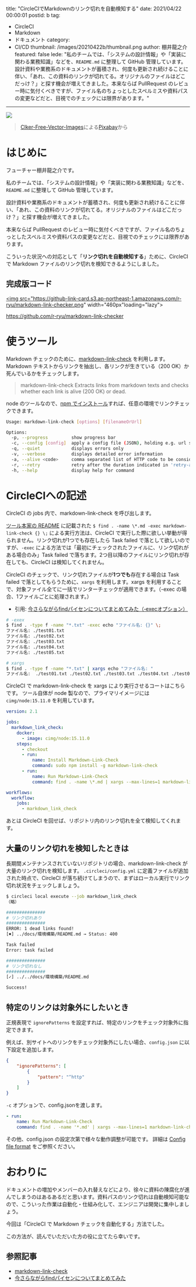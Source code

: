 title: "CircleCIでMarkdownのリンク切れを自動検知する"
date: 2021/04/22 00:00:01
postid: b
tag:
  - CircleCI
  - Markdown
  - ドキュメント
category:
  - CI/CD
thumbnail: /images/20210422b/thumbnail.png
author: 棚井龍之介
featured: false
lede: "私のチームでは、「システムの設計情報」や「実装に関わる業務知識」などを、`README.md` に整理して GitHub 管理しています。設計資料や業務系のドキュメントが蓄積され、何度も更新され続けることに伴い、「あれ、この資料のリンクが切れてる。オリジナルのファイルはどこだっけ？」と探す機会が増えてきました。本来ならば PullRequest のレビュー時に気付くべきですが、ファイル名のちょっとしたスペルミスや資料パスの変更などだと、目視でのチェックには限界があります。"
---

<img src="/images/20210422b/chain-312403_640.png" class="img-small-size" loading="lazy">

> <a href="https://pixabay.com/ja/users/clker-free-vector-images-3736/?utm_source=link-attribution&amp;utm_medium=referral&amp;utm_campaign=image&amp;utm_content=312403">Clker-Free-Vector-Images</a>による<a href="https://pixabay.com/ja/?utm_source=link-attribution&amp;utm_medium=referral&amp;utm_campaign=image&amp;utm_content=312403">Pixabay</a>から

# はじめに
フューチャー棚井龍之介です。

私のチームでは、「システムの設計情報」や「実装に関わる業務知識」などを、`README.md` に整理して GitHub 管理しています。

設計資料や業務系のドキュメントが蓄積され、何度も更新され続けることに伴い、「あれ、この資料のリンクが切れてる。オリジナルのファイルはどこだっけ？」と探す機会が増えてきました。

本来ならば PullRequest のレビュー時に気付くべきですが、ファイル名のちょっとしたスペルミスや資料パスの変更などだと、目視でのチェックには限界があります。

こういった状況への対応として「**リンク切れを自動検知する**」ために、CircleCI で Markdown ファイルのリンク切れを検知できるようにしました。

## 完成版コード

<a href="https://github.com/r-ryu/markdown-link-checker"><img src="https://github-link-card.s3.ap-northeast-1.amazonaws.com/r-ryu/markdown-link-checker.png" width="460px"loading="lazy"></a>

https://github.com/r-ryu/markdown-link-checker

# 使うツール
Markdown チェックのために、[markdown-link-check](https://github.com/tcort/markdown-link-check) を利用します。
Markdown テキストからリンクを抽出し、各リンクが生きている（200 OK）か死んでいるかをチェックします。

> markdown-link-check
> Extracts links from markdown texts and checks whether each link is alive (200 OK) or dead.

node のツールなので、[npm でインストール](https://github.com/tcort/markdown-link-check#installation)すれば、任意の環境でリンクチェックできます。

```bash
Usage: markdown-link-check [options] [filenameOrUrl]

Options:
  -p, --progress         show progress bar
  -c, --config [config]  apply a config file (JSON), holding e.g. url specific header configuration
  -q, --quiet            displays errors only
  -v, --verbose          displays detailed error information
  -a, --alive <code>     comma separated list of HTTP code to be considered as alive
  -r, --retry            retry after the duration indicated in 'retry-after' header when HTTP code is 429
  -h, --help             display help for command
```


# CircleCIへの記述
CircleCI の jobs 内で、markdown-link-check を呼び出します。

[ツール本家の README](https://github.com/tcort/markdown-link-check#check-links-from-a-local-markdown-folder-recursive) に記載された `$ find . -name \*.md -exec markdown-link-check {} \;` による実行方法は、CircleCI で実行した際に欲しい挙動が得られません。リンク切れが1つでも存在したら Task failed で落として欲しいのですが、`-exec` による方法では「最初にチェックされたファイルに、リンク切れがある場合のみ」Task failed で落ちます。2つ目以降のファイルにリンク切れが存在しても、CircleCI は検知してくれません。

CircleCI のチェックで、リンク切れファイルが**1つでも**存在する場合は Task failed で落としてもらうために、`xargs` を利用します。xargs を利用することで、対象ファイル全てに一括でリンターチェックが適用できます。（-exec の場合、1ファイルごとに処理されます。）

- 引用: [今さらながらfindパイセンについてまとめてみた（‐execオプション）](/articles/20210331/)

```bash -execとxargsの違い
# -exex
$ find . -type f -name "*.txt" -exec echo "ファイル名: {}" \;
ファイル名: ./test01.txt
ファイル名: ./test02.txt
ファイル名: ./test03.txt
ファイル名: ./test04.txt
ファイル名: ./test05.txt

# xargs
$ find . -type f -name "*.txt" | xargs echo "ファイル名: "
ファイル名:  ./test01.txt ./test02.txt ./test03.txt ./test04.txt ./test05.txt
```


CircleCI で markdown-link-check を xargs により実行させるコートはこちらです。
ツール自体が node 製なので、プライマリイメージには `cimg/node:15.11.0` を利用しています。

```yml config.yml
version: 2.1

jobs:
  markdown_link_check:
    docker:
      - image: cimg/node:15.11.0
    steps:
      - checkout
      - run:
          name: Install Markdown-Link-Check
          command: sudo npm install -g markdown-link-check
      - run:
          name: Run Markdown-Link-Check
          command: find . -name \*.md | xargs --max-lines=1 markdown-link-check

workflows:
  workflow:
    jobs:
      - markdown_link_check
```

あとは CircleCI を回せば、リポジトリ内のリンク切れを全て検知してくれます。


## 大量のリンク切れを検知したときは
長期間メンテナンスされていないリポジトリの場合、markdown-link-check が大量のリンク切れを検知します。
`.circleci/config.yml` に定義ファイルが追加された時点で、CircleCI が落ち続けてしまうので、まずはローカル実行でリンク切れ状況をチェックしましょう。

```bash
$ circleci local execute --job markdown_link_check
（略）

###############
# リンク切れあり
###############
ERROR: 1 dead links found!
[✖] ../docs/環境構築/README.md → Status: 400

Task failed
Error: task failed

###############
# リンク切れなし
###############
[✓] ../../docs/環境構築/README.md

Success!
```


## 特定のリンクは対象外にしたいとき
正規表現で `ignorePatterns` を設定すれば、特定のリンクをチェック対象外に指定できます。

例えば、別サイトへのリンクをチェック対象外にしたい場合、`config.json` に以下設定を追加します。

```json config.json
{
    "ignorePatterns": [
        {
            "pattern": "^http"
        }
    ]
}
```

`-c` オプションで、config.jsonを渡します。

```yml config.yml
- run:
    name: Run Markdown-Link-Check
    command: find . -name '*.md' | xargs --max-lines=1 markdown-link-check -c config.json
```

その他、config.json の設定次第で様々な動作調整が可能です。
詳細は [Config file format](https://github.com/tcort/markdown-link-check#config-file-format) をご参照ください。


# おわりに
ドキュメントの増加やメンバーの入れ替えなどにより、徐々に資料の陳腐化が進んでしまうのはあるあるだと思います。資料パスのリンク切れは自動検知可能なので、こういった作業は自動化・仕組み化して、エンジニアは開発に集中しましょう。

今回は「CircleCI で Markdown チェックを自動化する」方法でした。

この方法が、読んでいただいた方の役に立てたら幸いです。

## 参照記事

- [markdown-link-check](https://github.com/tcort/markdown-link-check#config-file-format)
- [今さらながらfindパイセンについてまとめてみた](/articles/20210331/)

